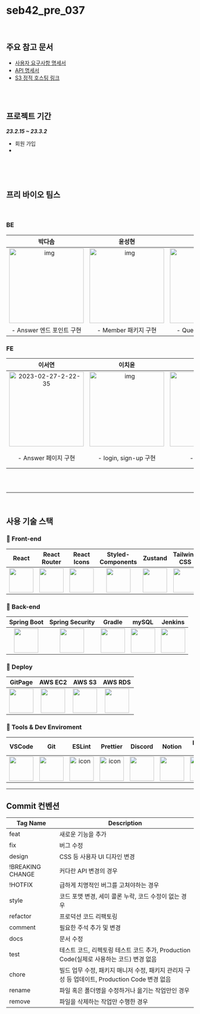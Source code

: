# seb42_pre_037
<br/>

## 주요 참고 문서
* [사용자 요구사항 명세서](https://docs.google.com/spreadsheets/d/1W6gs6SVlXXQ3jqEcAF2doiMAQQFcrZjtNNPBmP6bwHQ/edit#gid=0)
* [API 명세서](https://documenter.getpostman.com/view/24686427/2s93CGSbPy)
* [S3 정적 호스팅 링크](http://37-stack-over-fe.s3-website.ap-northeast-2.amazonaws.com)


<br/>
<br/>

## 프로젝트 기간
***23.2.15 ~ 23.3.2***


* 회원 가입
* 


<br/>
<br/>
<br/>


## 프리 바이오 팀스
<br/>

### BE

|                            박다솜                            |                            윤성현                            |                            최유진                            |
| :----------------------------------------------------------: | :----------------------------------------------------------: | :----------------------------------------------------------: |
| <img src="https://i.pinimg.com/originals/b2/1a/9f/b21a9ff51a2b511b3680603887147f01.jpg" alt="img" width="200px" /> | <img src="https://mblogthumb-phinf.pstatic.net/20150622_12/haedameunah_1434947240506gnSIt_JPEG/vbbb.JPG?type=w800" alt="img" width = "200px"/> | <img src="https://suddenlycat.com/wp-content/uploads/2020/09/e69a4729748ea16a8ea50c7fa930d213.jpg" alt="img" width = "200px"/> |
|                     - Answer 엔드 포인트 구현                   |                     - Member 패키지 구현                     |                    - Question 패키지 구현                    |



### FE

|                            이서연                            |                            이치윤                            |                            김나영                            |                            이채욱                            |
| :----------------------------------------------------------: | :----------------------------------------------------------: | :----------------------------------------------------------: | :----------------------------------------------------------: |
| <img src="https://i.ibb.co/hd73F6f/2023-02-27-2-22-35.png" alt="2023-02-27-2-22-35" width = "200px"/> | <img src="https://encrypted-tbn0.gstatic.com/images?q=tbn:ANd9GcTYe-zIT7cyG-M6Vlla38oVJ6twus0auSO7tQ&usqp=CAU" alt="img" width = "200px" /> | <img src="https://t1.daumcdn.net/cfile/tistory/99FDB24D5C73932B01" alt="img" width = "200px" /> | <img src="https://i0.wp.com/dailypetcare.net/wp-content/uploads/2021/09/image-1.jpeg?resize=453%2C605&ssl=1" alt="img" width="200px" /> |
|                     - Answer 페이지 구현                     |                    - login, sign-up 구현                     |                        - layout 구현                         |                    - Question 페이지 구현<br/>- 공통 UI 컴포넌트                    |



<br/>
<br/>

---

<br/>



## 사용 기술 스택

### 💄 Front-end
| React | React Router | React Icons | Styled-<br>Components | Zustand | Tailwind CSS |
| :---: | :---: | :---: | :---: | :---: | :---: |
|  <img height="65" width="65" src="https://cdn.simpleicons.org/react/#61DAFB" /> |  <img height="65" width="65" src="https://cdn.simpleicons.org/reactrouter" /> |  <img height="65" width="65" src="https://camo.githubusercontent.com/48d099290b4cb2d7937bcd96e8497cf1845b54a810a6432c70cf944b60b40c77/68747470733a2f2f7261776769742e636f6d2f676f72616e67616a69632f72656163742d69636f6e732f6d61737465722f72656163742d69636f6e732e737667" />  |  <img height="65" width="65" src="https://cdn.simpleicons.org/styledComponents" /> | <img height="65" width="65" src="https://cdn.discordapp.com/attachments/1074553703329173596/1079638795395268689/bear.png" /> | <img height="65" width="65" src="https://cdn.simpleicons.org/tailwindcss" /> |

### 🧰 Back-end
| Spring Boot | Spring Security | Gradle | mySQL | Jenkins |
| :---: | :---: | :---: | :---: | :---: |
|  <img height="65" width="65" src="https://cdn.simpleicons.org/springboot/#6DB33F" /> |  <img height="65" width="65" src="https://cdn.simpleicons.org/springsecurity" /> |  <img height="65" width="65" src="https://cdn.simpleicons.org/gradle" />  |  <img height="65" width="65" src="https://cdn.simpleicons.org/mysql" /> | <img height="65" width="65" src="https://cdn.simpleicons.org/Jenkins" /> |

### 🔧 Deploy
| GitPage | AWS EC2 | AWS S3 | AWS RDS |
| :---: | :---: | :---: | :---: |
|  <img height="65" width="65" src="https://cdn.simpleicons.org/github" /> |  <img height="65" width="65" src="https://cdn.simpleicons.org/amazonec2" /> | <img height="65" width="65" src="https://cdn.simpleicons.org/amazons3" /> | <img height="65" width="65" src="https://cdn.simpleicons.org/amazonrds" />



### 🚀 Tools & Dev Enviroment
| VSCode | Git | ESLint | Prettier | Discord | Notion | IntelliJ IDEA |
| :---: | :---: | :---: | :---: | :---: | :---: | :---: |
| <img height="65" width="65" src="https://cdn.simpleicons.org/visualstudiocode" />|  <img height="65" width="65" src="https://cdn.simpleicons.org/git" /> | <div style="display: flex; align-items: flex-start;"><img src="https://techstack-generator.vercel.app/eslint-icon.svg" alt="icon" width="65" height="65" /></div> | <div style="display: flex; align-items: flex-start;"><img src="https://techstack-generator.vercel.app/prettier-icon.svg" alt="icon" width="65" height="65" /></div> | <img height="65" width="65" src="https://cdn.simpleicons.org/discord" /> | <img height="65" width="65" src="https://cdn.simpleicons.org/notion" /> | <img height="65" width="65" src="https://cdn.simpleicons.org/intelliJidea" /> |






---

## Commit 컨벤션
| Tag Name | Description |
| --- | --- |
| feat | 새로운 기능을 추가 |
| fix | 버그 수정 |
| design | CSS 등 사용자 UI 디자인 변경 |
| !BREAKING CHANGE | 커다란 API 변경의 경우 |
| !HOTFIX | 급하게 치명적인 버그를 고쳐야하는 경우 |
| style | 코드 포맷 변경, 세미 콜론 누락, 코드 수정이 없는 경우 |
| refactor | 프로덕션 코드 리팩토링 |
| comment | 필요한 주석 추가 및 변경 |
| docs | 문서 수정 |
| test | 테스트 코드, 리펙토링 테스트 코드 추가, Production Code(실제로 사용하는 코드) 변경 없음 |
| chore | 빌드 업무 수정, 패키지 매니저 수정, 패키지 관리자 구성 등 업데이트, Production Code 변경 없음 |
| rename | 파일 혹은 폴더명을 수정하거나 옮기는 작업만인 경우 |
| remove | 파일을 삭제하는 작업만 수행한 경우 |
